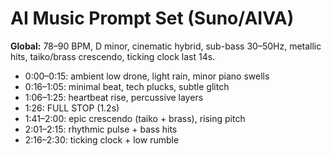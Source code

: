 # AI Music Prompt Set (Suno/AIVA)

**Global:** 78–90 BPM, D minor, cinematic hybrid, sub-bass 30–50Hz, metallic hits, taiko/brass crescendo, ticking clock last 14s.

- 0:00–0:15: ambient low drone, light rain, minor piano swells
- 0:16–1:05: minimal beat, tech plucks, subtle glitch
- 1:06–1:25: heartbeat rise, percussive layers
- 1:26: FULL STOP (1.2s)
- 1:41–2:00: epic crescendo (taiko + brass), rising pitch
- 2:01–2:15: rhythmic pulse + bass hits
- 2:16–2:30: ticking clock + low rumble
